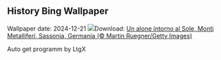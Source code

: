 ## History Bing Wallpaper
Wallpaper date: 2024-12-21
![](https://www.bing.com/th?id=OHR.SolsticeHalo_IT-IT8535598523_UHD.jpg&w=1000)Download: [Un alone intorno al Sole, Monti Metalliferi, Sassonia, Germania (© Martin Ruegner/Getty Images)](https://www.bing.com/th?id=OHR.SolsticeHalo_IT-IT8535598523_UHD.jpg)

Auto get programm by LtgX
